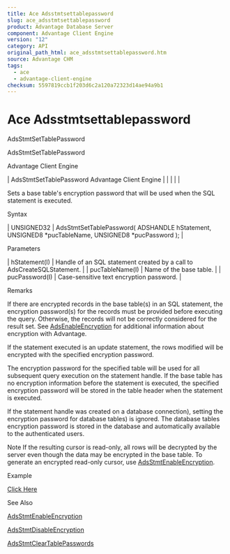 ```yaml
---
title: Ace Adsstmtsettablepassword
slug: ace_adsstmtsettablepassword
product: Advantage Database Server
component: Advantage Client Engine
version: "12"
category: API
original_path_html: ace_adsstmtsettablepassword.htm
source: Advantage CHM
tags:
  - ace
  - advantage-client-engine
checksum: 5597819ccb1f203d6c2a120a72323d14ae94a9b1
---
```


# Ace Adsstmtsettablepassword

AdsStmtSetTablePassword

AdsStmtSetTablePassword

Advantage Client Engine

| AdsStmtSetTablePassword  Advantage Client Engine |  |  |  |  |

Sets a base table's encryption password that will be used when the SQL statement is executed.

Syntax

| UNSIGNED32 | AdsStmtSetTablePassword( ADSHANDLE hStatement,  UNSIGNED8 \*pucTableName,  UNSIGNED8 \*pucPassword ); |

Parameters

| hStatement(I) | Handle of an SQL statement created by a call to AdsCreateSQLStatement. |
| pucTableName(I) | Name of the base table. |
| pucPassword(I) | Case-sensitive text encryption password. |

Remarks

If there are encrypted records in the base table(s) in an SQL statement, the encryption password(s) for the records must be provided before executing the query. Otherwise, the records will not be correctly considered for the result set. See [AdsEnableEncryption](ace_adsenableencryption.md) for additional information about encryption with Advantage.

If the statement executed is an update statement, the rows modified will be encrypted with the specified encryption password.

The encryption password for the specified table will be used for all subsequent query execution on the statement handle. If the base table has no encryption information before the statement is executed, the specified encryption password will be stored in the table header when the statement is executed.

If the statement handle was created on a database connection), setting the encryption password for database tables) is ignored. The database tables encryption password is stored in the database and automatically available to the authenticated users.

Note If the resulting cursor is read-only, all rows will be decrypted by the server even though the data may be encrypted in the base table. To generate an encrypted read-only cursor, use [AdsStmtEnableEncryption](ace_adsstmtenableencryption.md).

Example

[Click Here](ace_more_examples.md#adsstmtsettablepassword_example)

See Also

[AdsStmtEnableEncryption](ace_adsstmtenableencryption.md)

[AdsStmtDisableEncryption](ace_adsstmtdisableencryption.md)

[AdsStmtClearTablePasswords](ace_adsstmtcleartablepasswords.md)
